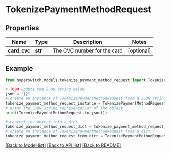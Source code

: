 # TokenizePaymentMethodRequest


## Properties

Name | Type | Description | Notes
------------ | ------------- | ------------- | -------------
**card_cvc** | **str** | The CVC number for the card | [optional] 

## Example

```python
from hyperswitch.models.tokenize_payment_method_request import TokenizePaymentMethodRequest

# TODO update the JSON string below
json = "{}"
# create an instance of TokenizePaymentMethodRequest from a JSON string
tokenize_payment_method_request_instance = TokenizePaymentMethodRequest.from_json(json)
# print the JSON string representation of the object
print(TokenizePaymentMethodRequest.to_json())

# convert the object into a dict
tokenize_payment_method_request_dict = tokenize_payment_method_request_instance.to_dict()
# create an instance of TokenizePaymentMethodRequest from a dict
tokenize_payment_method_request_from_dict = TokenizePaymentMethodRequest.from_dict(tokenize_payment_method_request_dict)
```
[[Back to Model list]](../README.md#documentation-for-models) [[Back to API list]](../README.md#documentation-for-api-endpoints) [[Back to README]](../README.md)


